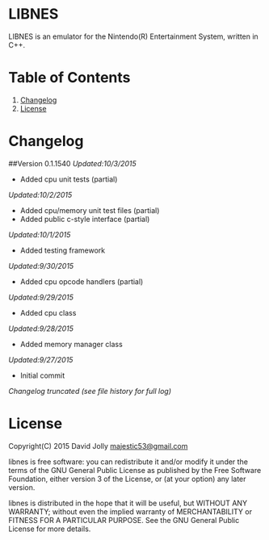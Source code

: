 LIBNES
======

LIBNES is an emulator for the Nintendo(R) Entertainment System, written in C++.

Table of Contents
=================

1. [Changelog](https://github.com/majestic53/libnes#changelog)
2. [License](https://github.com/majestic53/libnes#license)

Changelog
=========

##Version 0.1.1540
*Updated:10/3/2015*

* Added cpu unit tests (partial)

*Updated:10/2/2015*

* Added cpu/memory unit test files (partial)
* Added public c-style interface (partial)

*Updated:10/1/2015*

* Added testing framework

*Updated:9/30/2015*

* Added cpu opcode handlers (partial)

*Updated:9/29/2015*

* Added cpu class

*Updated:9/28/2015*

* Added memory manager class

*Updated:9/27/2015*

* Initial commit

*Changelog truncated (see file history for full log)*

License
=======

Copyright(C) 2015 David Jolly <majestic53@gmail.com>

libnes is free software: you can redistribute it and/or modify
it under the terms of the GNU General Public License as published by
the Free Software Foundation, either version 3 of the License, or
(at your option) any later version.

libnes is distributed in the hope that it will be useful,
but WITHOUT ANY WARRANTY; without even the implied warranty of
MERCHANTABILITY or FITNESS FOR A PARTICULAR PURPOSE.  See the
GNU General Public License for more details.
